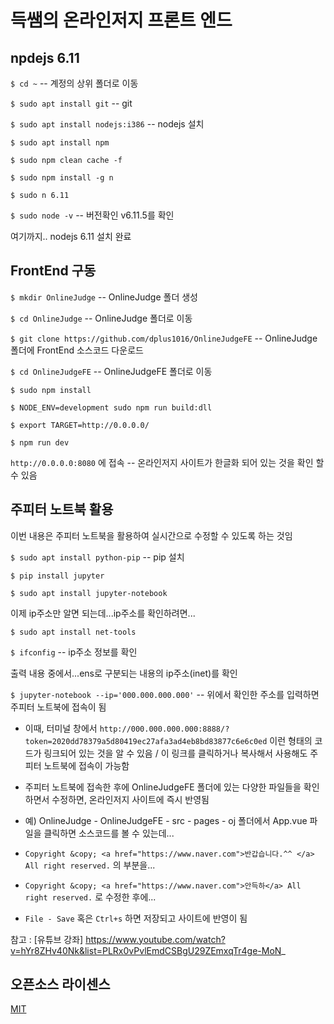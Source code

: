 # 득쌤의 온라인저지 프론트 엔드

## npdejs 6.11 

`$ cd ~` -- 계정의 상위 폴더로 이동

`$ sudo apt install git` -- git 

`$ sudo apt install nodejs:i386` -- nodejs 설치

`$ sudo apt install npm`

`$ sudo npm clean cache -f`

`$ sudo npm install -g n`

`$ sudo n 6.11`

`$ sudo node -v` -- 버전확인 v6.11.5를 확인

여기까지.. nodejs 6.11 설치 완료

## FrontEnd 구동

`$ mkdir OnlineJudge` -- OnlineJudge 폴더 생성

`$ cd OnlineJudge` -- OnlineJudge 폴더로 이동

`$ git clone https://github.com/dplus1016/OnlineJudgeFE` -- OnlineJudge 폴더에 FrontEnd 소스코드 다운로드

`$ cd OnlineJudgeFE` -- OnlineJudgeFE 폴더로 이동

`$ sudo npm install` 

`$ NODE_ENV=development sudo npm run build:dll`

`$ export TARGET=http://0.0.0.0/`

`$ npm run dev`

`http://0.0.0.0:8080` 에 접속 -- 온라인저지 사이트가 한글화 되어 있는 것을 확인 할 수 있음

## 주피터 노트북 활용

이번 내용은 주피터 노트북을 활용하여 실시간으로 수정할 수 있도록 하는 것임

`$ sudo apt install python-pip` -- pip 설치

`$ pip install jupyter`

`$ sudo apt install jupyter-notebook`

이제 ip주소만 알면 되는데...ip주소를 확인하려면...

`$ sudo apt install net-tools` 

`$ ifconfig` -- ip주소 정보를 확인

출력 내용 중에서...ens로 구분되는 내용의 ip주소(inet)를 확인

`$ jupyter-notebook --ip='000.000.000.000'` -- 위에서 확인한 주소를 입력하면 주피터 노트북에 접속이 됨

- 이때, 터미널 창에서 `http://000.000.000.000:8888/?token=2020dd78379a5d80419ec27afa3ad4eb8bd83877c6e6c0ed` 이런 형태의 코드가 링크되어 있는 것을 알 수 있음 / 이 링크를 클릭하거나 복사해서 사용해도 주피터 노트북에 접속이 가능함

- 주피터 노트북에 접속한 후에 OnlineJudgeFE 폴더에 있는 다양한 파일들을 확인하면서 수정하면, 온라인저지 사이트에 즉시 반영됨

- 예) OnlineJudge - OnlineJudgeFE - src - pages - oj 폴더에서 App.vue 파일을 클릭하면 소스코드를 볼 수 있는데...
- `Copyright &copy; <a href="https://www.naver.com">반갑습니다.^^ </a> All right reserved.` 의 부분을...
- `Copyright &copy; <a href="https://www.naver.com">안득하</a> All right reserved.` 로 수정한 후에...
- `File - Save` 혹은 `Ctrl+s` 하면 저장되고 사이트에 반영이 됨

참고 : [유튜브 강좌] https://www.youtube.com/watch?v=hYr8ZHv40Nk&list=PLRx0vPvlEmdCSBgU29ZEmxqTr4ge-MoN_

## 오픈소스 라이센스

[MIT](http://opensource.org/licenses/MIT)
